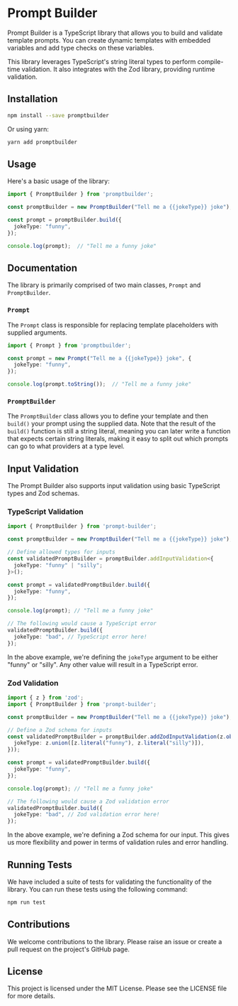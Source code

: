 # Prompt Builder

Prompt Builder is a TypeScript library that allows you to build and validate template prompts. You can create dynamic templates with embedded variables and add type checks on these variables.

This library leverages TypeScript's string literal types to perform compile-time validation. It also integrates with the Zod library, providing runtime validation.

## Installation

```bash
npm install --save promptbuilder
```

Or using yarn:

```bash
yarn add promptbuilder
```

## Usage

Here's a basic usage of the library:

```ts
import { PromptBuilder } from 'promptbuilder';

const promptBuilder = new PromptBuilder("Tell me a {{jokeType}} joke");

const prompt = promptBuilder.build({
  jokeType: "funny",
});

console.log(prompt);  // "Tell me a funny joke"
```

## Documentation

The library is primarily comprised of two main classes, `Prompt` and `PromptBuilder`.

### `Prompt`

The `Prompt` class is responsible for replacing template placeholders with supplied arguments.

```ts
import { Prompt } from 'promptbuilder';

const prompt = new Prompt("Tell me a {{jokeType}} joke", {
  jokeType: "funny",
});

console.log(prompt.toString());  // "Tell me a funny joke"
```

### `PromptBuilder`

The `PromptBuilder` class allows you to define your template and then `build()` your prompt using the supplied data. Note that the result of the `build()` function is still a string literal, meaning you can later write a function that expects certain string literals, making it easy to split out which prompts can go to what providers at a type level.

## Input Validation

The Prompt Builder also supports input validation using basic TypeScript types and Zod schemas.

### TypeScript Validation

```ts
import { PromptBuilder } from 'prompt-builder';

const promptBuilder = new PromptBuilder("Tell me a {{jokeType}} joke");

// Define allowed types for inputs
const validatedPromptBuilder = promptBuilder.addInputValidation<{
  jokeType: "funny" | "silly";
}>();

const prompt = validatedPromptBuilder.build({
  jokeType: "funny",
});

console.log(prompt); // "Tell me a funny joke"

// The following would cause a TypeScript error
validatedPromptBuilder.build({
  jokeType: "bad", // TypeScript error here!
});
```

In the above example, we're defining the `jokeType` argument to be either "funny" or "silly". Any other value will result in a TypeScript error.

### Zod Validation

```ts
import { z } from 'zod';
import { PromptBuilder } from 'prompt-builder';

const promptBuilder = new PromptBuilder("Tell me a {{jokeType}} joke");

// Define a Zod schema for inputs
const validatedPromptBuilder = promptBuilder.addZodInputValidation(z.object({
  jokeType: z.union([z.literal("funny"), z.literal("silly")]),
}));

const prompt = validatedPromptBuilder.build({
  jokeType: "funny",
});

console.log(prompt); // "Tell me a funny joke"

// The following would cause a Zod validation error
validatedPromptBuilder.build({
  jokeType: "bad", // Zod validation error here!
});
```

In the above example, we're defining a Zod schema for our input. This gives us more flexibility and power in terms of validation rules and error handling. 

## Running Tests

We have included a suite of tests for validating the functionality of the library. You can run these tests using the following command:

```bash
npm run test
```

## Contributions

We welcome contributions to the library. Please raise an issue or create a pull request on the project's GitHub page.

## License

This project is licensed under the MIT License. Please see the LICENSE file for more details.